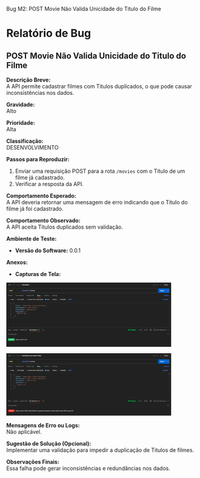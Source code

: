 Bug M2: POST Movie Não Valida Unicidade do Titulo do Filme

# Relatório de Bug

## POST Movie Não Valida Unicidade do Titulo do Filme

**Descrição Breve:**  
A API permite cadastrar filmes com Titulos duplicados, o que pode causar inconsistências nos dados.

**Gravidade:**  
Alto

**Prioridade:**  
Alta

**Classificação:**  
DESENVOLVIMENTO

**Passos para Reproduzir:**

1. Enviar uma requisição POST para a rota `/movies` com o Titulo de um filme já cadastrado.
2. Verificar a resposta da API.

**Comportamento Esperado:**  
A API deveria retornar uma mensagem de erro indicando que o Titulo do filme já foi cadastrado.

**Comportamento Observado:**  
A API aceita Titulos duplicados sem validação.

**Ambiente de Teste:**

- **Versão do Software:** 0.0.1

**Anexos:**

- **Capturas de Tela:**
<p>
    <img src="./../assets/evidenciaFilmes2.png" alt="evidencia cadastro de filme" width="435"/>
</p>
<p>
    <img src="./../assets/evidenciaFilmes3.png" alt="evidencia cadastro de filme com nome duplicado" width="435"/>
</p>

**Mensagens de Erro ou Logs:**  
Não aplicável.

**Sugestão de Solução (Opcional):**  
Implementar uma validação para impedir a duplicação de Titulos de filmes.

**Observações Finais:**  
Essa falha pode gerar inconsistências e redundâncias nos dados.
